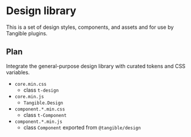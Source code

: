 # Design library

This is a set of design styles, components, and assets and for use by Tangible plugins.

## Plan

Integrate the general-purpose design library with curated tokens and CSS variables.

- `core.min.css`
  - class `t-design`
- `core.min.js`
  - `Tangible.Design`
- `component.*.min.css`
  - class `t-Component`
- `component.*.min.js`
  - class `Component` exported from `@tangible/design`
